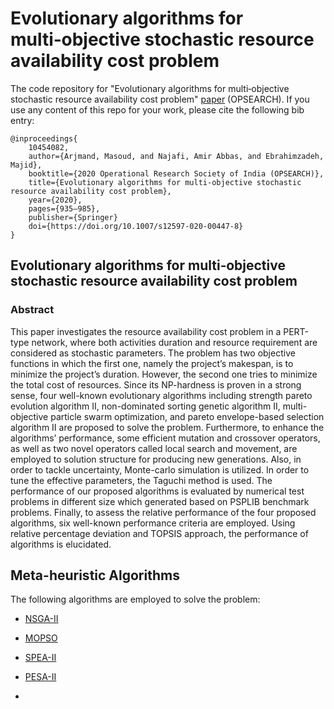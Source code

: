 # Evolutionary algorithms for multi‑objective stochastic resource availability cost problem

The code repository for "Evolutionary algorithms for multi‑objective stochastic resource availability cost problem" [paper](https://link.springer.com/article/10.1007/s12597-020-00447-8) (OPSEARCH). If you use any content of this repo for your work, please cite the following bib entry:
  
    @inproceedings{
        10454082,
        author={Arjmand, Masoud, and Najafi, Amir Abbas, and Ebrahimzadeh, Majid},
        booktitle={2020 Operational Research Society of India (OPSEARCH)}, 
        title={Evolutionary algorithms for multi‑objective stochastic resource availability cost problem}, 
        year={2020},
        pages={935–985},
        publisher={Springer}
        doi={https://doi.org/10.1007/s12597-020-00447-8}
    }


## Evolutionary algorithms for multi‑objective stochastic resource availability cost problem
### Abstract
This paper investigates the resource availability cost problem in a PERT-type network, where both activities duration and resource requirement are considered as stochastic parameters. The problem has two objective functions in which the first one, namely the project’s makespan, is to minimize the project’s duration. However, the second one tries to minimize the total cost of resources. Since its NP-hardness is proven in a strong sense, four well-known evolutionary algorithms including strength pareto evolution algorithm II, non-dominated sorting genetic algorithm II, multi-objective particle swarm optimization, and pareto envelope-based selection algorithm II are proposed to solve the problem. Furthermore, to enhance the algorithms’ performance, some efficient mutation and crossover operators, as well as two novel operators called local search and movement, are employed to solution structure for producing new generations. Also, in order to tackle uncertainty, Monte-carlo simulation is utilized. In order to tune the effective parameters, the Taguchi method is used. The performance of our proposed algorithms is evaluated by numerical test problems in different size which generated based on PSPLIB benchmark problems. Finally, to assess the relative performance of the four proposed algorithms, six well-known performance criteria are employed. Using relative percentage deviation and TOPSIS approach, the performance of algorithms is elucidated.

## Meta-heuristic Algorithms

The following algorithms are employed to solve the problem:

- [NSGA-II](https://ieeexplore.ieee.org/document/996017)
- [MOPSO](https://ieeexplore.ieee.org/document/1004388)
- [SPEA-II](https://neo.lcc.uma.es/emoo/zitzler01.ps.gz)
- [PESA-II](https://dl.acm.org/doi/10.5555/2955239.2955289)

- 
